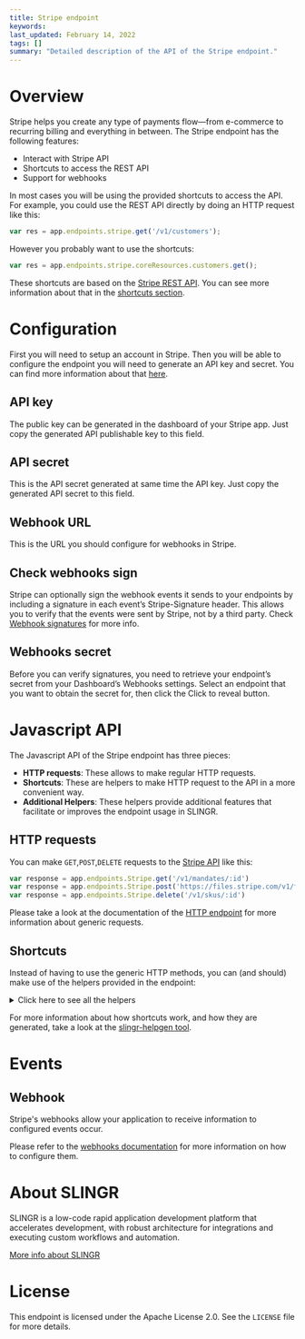 ```yaml
---
title: Stripe endpoint
keywords: 
last_updated: February 14, 2022
tags: []
summary: "Detailed description of the API of the Stripe endpoint."
---
```


# Overview

Stripe helps you create any type of payments flow—from e-commerce to 
recurring billing and everything in between. The Stripe endpoint has the following features:

- Interact with Stripe API
- Shortcuts to access the REST API
- Support for webhooks

In most cases you will be using the provided shortcuts to access the API. For example, you could use the REST API
directly by doing an HTTP request like this:

```js
var res = app.endpoints.stripe.get('/v1/customers');
```

However you probably want to use the shortcuts:

```js
var res = app.endpoints.stripe.coreResources.customers.get();
```

These shortcuts are based on the [Stripe REST API](https://stripe.com/docs/api).
You can see more information about that in the [shortcuts section](#shortcuts).

# Configuration

First you will need to setup an account in Stripe. Then you will be able to configure the endpoint you will
need to generate an API key  and secret. You can find more information about that [here](https://stripe.com/docs/api/authentication).

## API key

The public key can be generated in the dashboard of your Stripe app. Just copy the generated API publishable key to this field.


## API secret

This is the API secret generated at same time the API key. Just copy the generated API secret to this field.


## Webhook URL

This is the URL you should configure for webhooks in Stripe. 

## Check webhooks sign

Stripe can optionally sign the webhook events it sends to your endpoints by including a signature in each event’s 
Stripe-Signature header. This allows you to verify that the events were sent by Stripe, not by a third party. Check
[Webhook signatures](https://stripe.com/docs/webhooks/signatures) for more info.

## Webhooks secret

Before you can verify signatures, you need to retrieve your endpoint’s secret from your Dashboard’s Webhooks settings. 
Select an endpoint that you want to obtain the secret for, then click the Click to reveal button.

# Javascript API

The Javascript API of the Stripe endpoint has three pieces:

- **HTTP requests**: These allows to make regular HTTP requests.
- **Shortcuts**: These are helpers to make HTTP request to the API in a more convenient way.
- **Additional Helpers**: These helpers provide additional features that facilitate or improves the endpoint usage in SLINGR.

## HTTP requests
You can make `GET`,`POST`,`DELETE` requests to the [Stripe API](https://stripe.com/docs/api) like this:
```javascript
var response = app.endpoints.Stripe.get('/v1/mandates/:id')
var response = app.endpoints.Stripe.post('https://files.stripe.com/v1/files', body)
var response = app.endpoints.Stripe.delete('/v1/skus/:id')
```

Please take a look at the documentation of the [HTTP endpoint](https://github.com/slingr-stack/http-endpoint#javascript-api)
for more information about generic requests.

## Shortcuts

Instead of having to use the generic HTTP methods, you can (and should) make use of the helpers provided in the endpoint:
<details>
    <summary>Click here to see all the helpers</summary>

<br>

* API URL: '/v1/balance'
* HTTP Method: 'GET'
* More info: https://stripe.com/docs/api/balance/balance_retrieve
```javascript
app.endpoints.Stripe.coreResources.balance.get()
```
---
* API URL: '/v1/balance_transactions/:id'
* HTTP Method: 'GET'
* More info: https://stripe.com/docs/api/balance_transactions/retrieve
```javascript
app.endpoints.Stripe.coreResources.balanceTransactions.retrieve(id)
```
---
* API URL: '/v1/balance_transactions'
* HTTP Method: 'GET'
* More info: https://stripe.com/docs/api/balance_transactions/list
```javascript
app.endpoints.Stripe.coreResources.balanceTransactions.list()
```
---
* API URL: '/v1/charges/:id'
* HTTP Method: 'GET'
* More info: https://stripe.com/docs/api/charges/retrieve
```javascript
app.endpoints.Stripe.coreResources.charges.retrieve(id)
```
---
* API URL: '/v1/charges'
* HTTP Method: 'GET'
* More info: https://stripe.com/docs/api/charges/list
```javascript
app.endpoints.Stripe.coreResources.charges.list()
```
---
* API URL: '/v1/customers/:id'
* HTTP Method: 'GET'
* More info: https://stripe.com/docs/api/customers/retrieve
```javascript
app.endpoints.Stripe.coreResources.customers.retrieve(id)
```
---
* API URL: '/v1/customers'
* HTTP Method: 'GET'
* More info: https://stripe.com/docs/api/customers/list
```javascript
app.endpoints.Stripe.coreResources.customers.list()
```
---
* API URL: '/v1/disputes/:id'
* HTTP Method: 'GET'
* More info: https://stripe.com/docs/api/disputes/retrieve
```javascript
app.endpoints.Stripe.coreResources.disputes.retrieve(id)
```
---
* API URL: '/v1/disputes'
* HTTP Method: 'GET'
* More info: https://stripe.com/docs/api/disputes/list
```javascript
app.endpoints.Stripe.coreResources.disputes.list()
```
---
* API URL: '/v1/events/:id'
* HTTP Method: 'GET'
* More info: https://stripe.com/docs/api/events/retrieve
```javascript
app.endpoints.Stripe.coreResources.events.retrieve(id)
```
---
* API URL: '/v1/events'
* HTTP Method: 'GET'
* More info: https://stripe.com/docs/api/events/list
```javascript
app.endpoints.Stripe.coreResources.events.list()
```
---
* API URL: '/v1/files/:id'
* HTTP Method: 'GET'
* More info: https://stripe.com/docs/api/files/retrieve
```javascript
app.endpoints.Stripe.coreResources.files.retrieve(id)
```
---
* API URL: '/v1/files'
* HTTP Method: 'GET'
* More info: https://stripe.com/docs/api/files/list
```javascript
app.endpoints.Stripe.coreResources.files.getAll()
```
---
* API URL: '/v1/file_links/:id'
* HTTP Method: 'GET'
* More info: https://stripe.com/docs/api/file_links/retrieve
```javascript
app.endpoints.Stripe.coreResources.fileLinks.retrieve(id)
```
---
* API URL: '/v1/file_links'
* HTTP Method: 'GET'
* More info: https://stripe.com/docs/api/file_links/list
```javascript
app.endpoints.Stripe.coreResources.fileLinks.list()
```
---
* API URL: '/v1/mandates/:id'
* HTTP Method: 'GET'
* More info: https://stripe.com/docs/api/mandates/retrieve
```javascript
app.endpoints.Stripe.coreResources.mandates.retrieve(id)
```
---
* API URL: '/v1/payment_intents/:id'
* HTTP Method: 'GET'
* More info: https://stripe.com/docs/api/payment_intents/retrieve
```javascript
app.endpoints.Stripe.coreResources.paymentIntents.retrieve(id)
```
---
* API URL: '/v1/payment_intents'
* HTTP Method: 'GET'
* More info: https://stripe.com/docs/api/payment_intents/list
```javascript
app.endpoints.Stripe.coreResources.paymentIntents.list()
```
---
* API URL: '/v1/setup_intents/:id'
* HTTP Method: 'GET'
* More info: https://stripe.com/docs/api/setup_intents/retrieve
```javascript
app.endpoints.Stripe.coreResources.setupIntents.retrieve(id)
```
---
* API URL: '/v1/setup_intents'
* HTTP Method: 'GET'
* More info: https://stripe.com/docs/api/setup_intents/list
```javascript
app.endpoints.Stripe.coreResources.setupIntents.list()
```
---
* API URL: '/v1/setup_attempts'
* HTTP Method: 'GET'
* More info: https://stripe.com/docs/api/setup_attempts/list
```javascript
app.endpoints.Stripe.coreResources.setupAttempts.list()
```
---
* API URL: '/v1/payouts/:id'
* HTTP Method: 'GET'
* More info: https://stripe.com/docs/api/payouts/retrieve
```javascript
app.endpoints.Stripe.coreResources.payouts.retrieve(id)
```
---
* API URL: '/v1/payouts'
* HTTP Method: 'GET'
* More info: https://stripe.com/docs/api/payouts/list
```javascript
app.endpoints.Stripe.coreResources.payouts.list()
```
---
* API URL: '/v1/refunds/:id'
* HTTP Method: 'GET'
* More info: https://stripe.com/docs/api/refunds/retrieve
```javascript
app.endpoints.Stripe.coreResources.refunds.retrieve(id)
```
---
* API URL: '/v1/refunds'
* HTTP Method: 'GET'
* More info: https://stripe.com/docs/api/refunds/list
```javascript
app.endpoints.Stripe.coreResources.refunds.list()
```
---
* API URL: '/v1/tokens/:id'
* HTTP Method: 'GET'
* More info: https://stripe.com/docs/api/tokens/retrieve
```javascript
app.endpoints.Stripe.coreResources.tokens.retrieve(id)
```
---
* API URL: '/v1/payment_methods/:id'
* HTTP Method: 'GET'
* More info: https://stripe.com/docs/api/payment_methods/retrieve
```javascript
app.endpoints.Stripe.paymentMethods.paymentMethods.retrieve(id)
```
---
* API URL: '/v1/payment_methods'
* HTTP Method: 'GET'
* More info: https://stripe.com/docs/api/payment_methods/list
```javascript
app.endpoints.Stripe.paymentMethods.paymentMethods.list()
```
---
* API URL: '/v1/customers/:customer/payment_methods'
* HTTP Method: 'GET'
* More info: https://stripe.com/docs/api/payment_methods/customer_list
```javascript
app.endpoints.Stripe.paymentMethods.customers.paymentMethods.get(customer)
```
---
* API URL: '/v1/customers/:id/sources/:id'
* HTTP Method: 'GET'
* More info: https://stripe.com/docs/api/customer_bank_accounts/retrieve,
  https://stripe.com/docs/api/cards/retrieve
```javascript
app.endpoints.Stripe.paymentMethods.customers.sources.retrieve(id, id2)
```
---
* API URL: '/v1/customers/:id/sources?object=bank_account'
* HTTP Method: 'GET'
* More info: https://stripe.com/docs/api/customer_bank_accounts/list
```javascript
app.endpoints.Stripe.paymentMethods.customers.sources.getBankAccount(id)
```
---
* API URL: '/v1/customers/:id/sources?object=card'
* HTTP Method: 'GET'
* More info: https://stripe.com/docs/api/cards/list
```javascript
app.endpoints.Stripe.paymentMethods.customers.sources.getCard(id)
```
---
* API URL: '/v1/sources/:id'
* HTTP Method: 'GET'
* More info: https://stripe.com/docs/api/sources/retrieve
```javascript
app.endpoints.Stripe.paymentMethods.sources.retrieve(id)
```
---
* API URL: '/v1/products/:id'
* HTTP Method: 'GET'
* More info: https://stripe.com/docs/api/products/retrieve
```javascript
app.endpoints.Stripe.products.products.retrieve(id)
```
---
* API URL: '/v1/products'
* HTTP Method: 'GET'
* More info: https://stripe.com/docs/api/products/list
```javascript
app.endpoints.Stripe.products.products.list()
```
---
* API URL: '/v1/prices/:id'
* HTTP Method: 'GET'
* More info: https://stripe.com/docs/api/prices/retrieve
```javascript
app.endpoints.Stripe.products.prices.retrieve(id)
```
---
* API URL: '/v1/prices'
* HTTP Method: 'GET'
* More info: https://stripe.com/docs/api/prices/list
```javascript
app.endpoints.Stripe.products.prices.list()
```
---
* API URL: '/v1/coupons/:id'
* HTTP Method: 'GET'
* More info: https://stripe.com/docs/api/coupons/retrieve
```javascript
app.endpoints.Stripe.products.coupons.retrieve(id)
```
---
* API URL: '/v1/coupons'
* HTTP Method: 'GET'
* More info: https://stripe.com/docs/api/coupons/list
```javascript
app.endpoints.Stripe.products.coupons.list()
```
---
* API URL: '/v1/promotion_codes/:id'
* HTTP Method: 'GET'
* More info: https://stripe.com/docs/api/promotion_codes/retrieve
```javascript
app.endpoints.Stripe.products.promotionCodes.retrieve(id)
```
---
* API URL: '/v1/promotion_codes'
* HTTP Method: 'GET'
* More info: https://stripe.com/docs/api/promotion_codes/list
```javascript
app.endpoints.Stripe.products.promotionCodes.list()
```
---
* API URL: '/v1/tax_codes'
* HTTP Method: 'GET'
* More info: https://stripe.com/docs/api/tax_codes/list
```javascript
app.endpoints.Stripe.products.taxCodes.list()
```
---
* API URL: '/v1/tax_codes/:id'
* HTTP Method: 'GET'
* More info: https://stripe.com/docs/api/tax_codes/retrieve
```javascript
app.endpoints.Stripe.products.taxCodes.retrieve(id)
```
---
* API URL: '/v1/tax_rates/:id'
* HTTP Method: 'GET'
* More info: https://stripe.com/docs/api/tax_rates/retrieve
```javascript
app.endpoints.Stripe.products.taxRates.retrieve(id)
```
---
* API URL: '/v1/tax_rates'
* HTTP Method: 'GET'
* More info: https://stripe.com/docs/api/tax_rates/list
```javascript
app.endpoints.Stripe.products.taxRates.list()
```
---
* API URL: '/v1/shipping_rates/:id'
* HTTP Method: 'GET'
* More info: https://stripe.com/docs/api/shipping_rates/retrieve
```javascript
app.endpoints.Stripe.products.shippingRates.retrieve(id)
```
---
* API URL: '/v1/shipping_rates'
* HTTP Method: 'GET'
* More info: https://stripe.com/docs/api/shipping_rates/list
```javascript
app.endpoints.Stripe.products.shippingRates.list()
```
---
* API URL: '/v1/checkout/sessions/:id'
* HTTP Method: 'GET'
* More info: https://stripe.com/docs/api/checkout/sessions/retrieve
```javascript
app.endpoints.Stripe.checkout.checkout.sessions.retrieve(id)
```
---
* API URL: '/v1/checkout/sessions'
* HTTP Method: 'GET'
* More info: https://stripe.com/docs/api/checkout/sessions/list
```javascript
app.endpoints.Stripe.checkout.checkout.sessions.list()
```
---
* API URL: '/v1/checkout/sessions/:id/line_items'
* HTTP Method: 'GET'
* More info: https://stripe.com/docs/api/checkout/sessions/line_items
```javascript
app.endpoints.Stripe.checkout.checkout.sessions.lineItems.get(id)
```
---
* API URL: '/v1/payment_links/:id'
* HTTP Method: 'GET'
* More info: https://stripe.com/docs/api/payment_links/payment_links/retrieve
```javascript
app.endpoints.Stripe.paymentLinks.retrieve(id)
```
---
* API URL: '/v1/payment_links'
* HTTP Method: 'GET'
* More info: https://stripe.com/docs/api/payment_links/payment_links/list
```javascript
app.endpoints.Stripe.paymentLinks.list()
```
---
* API URL: '/v1/payment_links/:id/line_items'
* HTTP Method: 'GET'
* More info: https://stripe.com/docs/api/payment_links/line_items
```javascript
app.endpoints.Stripe.paymentLinks.lineItems.get(id)
```
---
* API URL: '/v1/credit_notes/preview'
* HTTP Method: 'GET'
* More info: https://stripe.com/docs/api/credit_notes/preview
```javascript
app.endpoints.Stripe.billing.creditNotes.preview.get()
```
---
* API URL: '/v1/credit_notes/:id'
* HTTP Method: 'GET'
* More info: https://stripe.com/docs/api/credit_notes/retrieve
```javascript
app.endpoints.Stripe.billing.creditNotes.retrieve(id)
```
---
* API URL: '/v1/credit_notes/:credit_note/lines'
* HTTP Method: 'GET'
* More info: https://stripe.com/docs/api/credit_notes/lines
```javascript
app.endpoints.Stripe.billing.creditNotes.lines.get(creditNote)
```
---
* API URL: '/v1/credit_notes/preview/lines'
* HTTP Method: 'GET'
* More info: https://stripe.com/docs/api/credit_notes/preview_lines
```javascript
app.endpoints.Stripe.billing.creditNotes.preview.lines.get()
```
---
* API URL: '/v1/credit_notes'
* HTTP Method: 'GET'
* More info: https://stripe.com/docs/api/credit_notes/list
```javascript
app.endpoints.Stripe.billing.creditNotes.list()
```
---
* API URL: '/v1/customers/:id/balance_transactions/:id'
* HTTP Method: 'GET'
* More info: https://stripe.com/docs/api/customer_balance_transactions/retrieve
```javascript
app.endpoints.Stripe.billing.customers.balanceTransactions.retrieve(id, id2)
```
---
* API URL: '/v1/customers/:id/balance_transactions'
* HTTP Method: 'GET'
* More info: https://stripe.com/docs/api/customer_balance_transactions/list
```javascript
app.endpoints.Stripe.billing.customers.balanceTransactions.list(id)
```
---
* API URL: '/v1/billing_portal/configurations/:id'
* HTTP Method: 'GET'
* More info: https://stripe.com/docs/api/customer_portal/configurations/retrieve
```javascript
app.endpoints.Stripe.billing.billingPortal.configurations.retrieve(id)
```
---
* API URL: '/v1/billing_portal/configurations'
* HTTP Method: 'GET'
* More info: https://stripe.com/docs/api/customer_portal/configurations/list
```javascript
app.endpoints.Stripe.billing.billingPortal.configurations.list()
```
---
* API URL: '/v1/customers/:id/tax_ids/:id'
* HTTP Method: 'GET'
* More info: https://stripe.com/docs/api/customer_tax_ids/retrieve
```javascript
app.endpoints.Stripe.billing.customers.taxIds.retrieve(id, id2)
```
---
* API URL: '/v1/customers/:id/tax_ids'
* HTTP Method: 'GET'
* More info: https://stripe.com/docs/api/customer_tax_ids/list
```javascript
app.endpoints.Stripe.billing.customers.taxIds.list(id)
```
---
* API URL: '/v1/invoices/:id'
* HTTP Method: 'GET'
* More info: https://stripe.com/docs/api/invoices/retrieve
```javascript
app.endpoints.Stripe.billing.invoices.retrieve(id)
```
---
* API URL: '/v1/invoices/:id/lines'
* HTTP Method: 'GET'
* More info: https://stripe.com/docs/api/invoices/invoice_lines
```javascript
app.endpoints.Stripe.billing.invoices.lines.get(id)
```
---
* API URL: '/v1/invoices/upcoming'
* HTTP Method: 'GET'
* More info: https://stripe.com/docs/api/invoices/upcoming
```javascript
app.endpoints.Stripe.billing.invoices.upcoming.get()
```
---
* API URL: '/v1/invoices/upcoming/lines'
* HTTP Method: 'GET'
* More info: https://stripe.com/docs/api/invoices/upcoming_invoice_lines
```javascript
app.endpoints.Stripe.billing.invoices.upcoming.lines.get()
```
---
* API URL: '/v1/invoices'
* HTTP Method: 'GET'
* More info: https://stripe.com/docs/api/invoices/list
```javascript
app.endpoints.Stripe.billing.invoices.list()
```
---
* API URL: '/v1/invoiceitems/:id'
* HTTP Method: 'GET'
* More info: https://stripe.com/docs/api/invoiceitems/retrieve
```javascript
app.endpoints.Stripe.billing.invoiceitems.retrieve(id)
```
---
* API URL: '/v1/invoiceitems'
* HTTP Method: 'GET'
* More info: https://stripe.com/docs/api/invoiceitems/list
```javascript
app.endpoints.Stripe.billing.invoiceitems.list()
```
---
* API URL: '/v1/plans/:id'
* HTTP Method: 'GET'
* More info: https://stripe.com/docs/api/plans/retrieve
```javascript
app.endpoints.Stripe.billing.plans.retrieve(id)
```
---
* API URL: '/v1/plans'
* HTTP Method: 'GET'
* More info: https://stripe.com/docs/api/plans/list
```javascript
app.endpoints.Stripe.billing.plans.list()
```
---
* API URL: '/v1/quotes/:id'
* HTTP Method: 'GET'
* More info: https://stripe.com/docs/api/quotes/retrieve
```javascript
app.endpoints.Stripe.billing.quotes.retrieve(id)
```
---
* API URL: 'https://files.stripe.com/v1/quotes/:id/pdf'
* HTTP Method: 'GET'
* More info: https://stripe.com/docs/api/quotes/pdf
```javascript
app.endpoints.Stripe.billing.quotes.pdf.get(id)
```
---
* API URL: '/v1/quotes'
* HTTP Method: 'GET'
* More info: https://stripe.com/docs/api/quotes/list
```javascript
app.endpoints.Stripe.billing.quotes.list()
```
---
* API URL: '/v1/quotes/:id/line_items'
* HTTP Method: 'GET'
* More info: https://stripe.com/docs/api/quotes/line_items/list
```javascript
app.endpoints.Stripe.billing.quotes.lineItems.list(id)
```
---
* API URL: '/v1/quotes/:id/computed_upfront_line_items'
* HTTP Method: 'GET'
* More info: https://stripe.com/docs/api/quotes/line_items/upfront/list
```javascript
app.endpoints.Stripe.billing.quotes.computedUpfrontLineItems.list(id)
```
---
* API URL: '/v1/subscriptions/:id'
* HTTP Method: 'GET'
* More info: https://stripe.com/docs/api/subscriptions/retrieve
```javascript
app.endpoints.Stripe.billing.subscriptions.retrieve(id)
```
---
* API URL: '/v1/subscriptions'
* HTTP Method: 'GET'
* More info: https://stripe.com/docs/api/subscriptions/list
```javascript
app.endpoints.Stripe.billing.subscriptions.list()
```
---
* API URL: '/v1/subscription_items/:id'
* HTTP Method: 'GET'
* More info: https://stripe.com/docs/api/subscription_items/retrieve
```javascript
app.endpoints.Stripe.billing.subscriptionItems.retrieve(id)
```
---
* API URL: '/v1/subscription_items'
* HTTP Method: 'GET'
* More info: https://stripe.com/docs/api/subscription_items/list
```javascript
app.endpoints.Stripe.billing.subscriptionItems.list()
```
---
* API URL: '/v1/subscription_schedules/:id'
* HTTP Method: 'GET'
* More info: https://stripe.com/docs/api/subscription_schedules/retrieve
```javascript
app.endpoints.Stripe.billing.subscriptionSchedules.retrieve(id)
```
---
* API URL: '/v1/subscription_schedules'
* HTTP Method: 'GET'
* More info: https://stripe.com/docs/api/subscription_schedules/list
```javascript
app.endpoints.Stripe.billing.subscriptionSchedules.list()
```
---
* API URL: '/v1/subscription_items/:id/usage_record_summaries'
* HTTP Method: 'GET'
* More info: https://stripe.com/docs/api/usage_records/subscription_item_summary_list
```javascript
app.endpoints.Stripe.billing.subscriptionItems.usageRecordSummaries.get(id)
```
---
* API URL: '/v1/accounts/:id'
* HTTP Method: 'GET'
* More info: https://stripe.com/docs/api/accounts/retrieve
```javascript
app.endpoints.Stripe.connect.accounts.retrieve(id)
```
---
* API URL: '/v1/accounts'
* HTTP Method: 'GET'
* More info: https://stripe.com/docs/api/accounts/list
```javascript
app.endpoints.Stripe.connect.accounts.list()
```
---
* API URL: '/v1/application_fees/:id'
* HTTP Method: 'GET'
* More info: https://stripe.com/docs/api/application_fees/retrieve
```javascript
app.endpoints.Stripe.connect.applicationFees.retrieve(id)
```
---
* API URL: '/v1/application_fees'
* HTTP Method: 'GET'
* More info: https://stripe.com/docs/api/application_fees/list
```javascript
app.endpoints.Stripe.connect.applicationFees.list()
```
---
* API URL: '/v1/application_fees/:id/refunds/:id'
* HTTP Method: 'GET'
* More info: https://stripe.com/docs/api/fee_refunds/retrieve
```javascript
app.endpoints.Stripe.connect.applicationFees.refunds.retrieve(id, id2)
```
---
* API URL: '/v1/application_fees/:id/refunds'
* HTTP Method: 'GET'
* More info: https://stripe.com/docs/api/fee_refunds/list
```javascript
app.endpoints.Stripe.connect.applicationFees.refunds.list(id)
```
---
* API URL: '/v1/accounts/:id/capabilities/:id'
* HTTP Method: 'GET'
* More info: https://stripe.com/docs/api/capabilities/retrieve
```javascript
app.endpoints.Stripe.connect.accounts.capabilities.retrieve(id, id2)
```
---
* API URL: '/v1/accounts/:id/capabilities'
* HTTP Method: 'GET'
* More info: https://stripe.com/docs/api/capabilities/list
```javascript
app.endpoints.Stripe.connect.accounts.capabilities.list(id)
```
---
* API URL: '/v1/country_specs'
* HTTP Method: 'GET'
* More info: https://stripe.com/docs/api/country_specs/list
```javascript
app.endpoints.Stripe.connect.countrySpecs.list()
```
---
* API URL: '/v1/country_specs/:id'
* HTTP Method: 'GET'
* More info: https://stripe.com/docs/api/country_specs/retrieve
```javascript
app.endpoints.Stripe.connect.countrySpecs.retrieve(id)
```
---
* API URL: '/v1/accounts/:id/external_accounts/:id'
* HTTP Method: 'GET'
* More info: https://stripe.com/docs/api/external_account_bank_accounts/retrieve,
  https://stripe.com/docs/api/external_account_cards/retrieve
```javascript
app.endpoints.Stripe.connect.accounts.externalAccounts.retrieve(id, id2)
```
---
* API URL: '/v1/accounts/:id/external_accounts?object=bank_account'
* HTTP Method: 'GET'
* More info: https://stripe.com/docs/api/external_account_bank_accounts/list
```javascript
app.endpoints.Stripe.connect.accounts.externalAccounts.listAllBankAccounts(id)
```
---
* API URL: '/v1/accounts/:id/external_accounts?object=card'
* HTTP Method: 'GET'
* More info: https://stripe.com/docs/api/external_account_cards/list
```javascript
app.endpoints.Stripe.connect.accounts.externalAccounts.listAllCards(id)
```
---
* API URL: '/v1/accounts/:id/persons/:id'
* HTTP Method: 'GET'
* More info: https://stripe.com/docs/api/persons/retrieve
```javascript
app.endpoints.Stripe.connect.accounts.persons.retrieve(id, id2)
```
---
* API URL: '/v1/accounts/:id/persons'
* HTTP Method: 'GET'
* More info: https://stripe.com/docs/api/persons/list
```javascript
app.endpoints.Stripe.connect.accounts.persons.list(id)
```
---
* API URL: '/v1/topups/:id'
* HTTP Method: 'GET'
* More info: https://stripe.com/docs/api/topups/retrieve
```javascript
app.endpoints.Stripe.connect.topups.retrieve(id)
```
---
* API URL: '/v1/topups'
* HTTP Method: 'GET'
* More info: https://stripe.com/docs/api/topups/LIST
```javascript
app.endpoints.Stripe.connect.topups.list()
```
---
* API URL: '/v1/transfers/:id'
* HTTP Method: 'GET'
* More info: https://stripe.com/docs/api/transfers/retrieve
```javascript
app.endpoints.Stripe.connect.transfers.retrieve(id)
```
---
* API URL: '/v1/transfers'
* HTTP Method: 'GET'
* More info: https://stripe.com/docs/api/transfers/list
```javascript
app.endpoints.Stripe.connect.transfers.list()
```
---
* API URL: '/v1/transfers/:id/reversals/:id'
* HTTP Method: 'GET'
* More info: https://stripe.com/docs/api/transfer_reversals/retrieve
```javascript
app.endpoints.Stripe.connect.transfers.reversals.retrieve(id, id2)
```
---
* API URL: '/v1/transfers/:id/reversals'
* HTTP Method: 'GET'
* More info: https://stripe.com/docs/api/transfer_reversals/list
```javascript
app.endpoints.Stripe.connect.transfers.reversals.list(id)
```
---
* API URL: '/v1/radar/early_fraud_warnings/:id'
* HTTP Method: 'GET'
* More info: https://stripe.com/docs/api/radar/early_fraud_warnings/retrieve
```javascript
app.endpoints.Stripe.fraud.radar.earlyFraudWarnings.retrieve(id)
```
---
* API URL: '/v1/radar/early_fraud_warnings'
* HTTP Method: 'GET'
* More info: https://stripe.com/docs/api/radar/early_fraud_warnings/list
```javascript
app.endpoints.Stripe.fraud.radar.earlyFraudWarnings.list()
```
---
* API URL: '/v1/reviews/:id'
* HTTP Method: 'GET'
* More info: https://stripe.com/docs/api/radar/reviews/retrieve
```javascript
app.endpoints.Stripe.fraud.reviews.retrieve(id)
```
---
* API URL: '/v1/reviews'
* HTTP Method: 'GET'
* More info: https://stripe.com/docs/api/radar/reviews/list
```javascript
app.endpoints.Stripe.fraud.reviews.list()
```
---
* API URL: '/v1/radar/value_lists/:id'
* HTTP Method: 'GET'
* More info: https://stripe.com/docs/api/radar/value_lists/retrieve
```javascript
app.endpoints.Stripe.fraud.radar.valueLists.retrieve(id)
```
---
* API URL: '/v1/radar/value_lists'
* HTTP Method: 'GET'
* More info: https://stripe.com/docs/api/radar/value_lists/list
```javascript
app.endpoints.Stripe.fraud.radar.valueLists.list()
```
---
* API URL: '/v1/radar/value_list_items/:id'
* HTTP Method: 'GET'
* More info: https://stripe.com/docs/api/radar/value_list_items/retrieve
```javascript
app.endpoints.Stripe.fraud.radar.valueListItems.retrieve(id)
```
---
* API URL: '/v1/radar/value_list_items'
* HTTP Method: 'GET'
* More info: https://stripe.com/docs/api/radar/value_list_items/list
```javascript
app.endpoints.Stripe.fraud.radar.valueListItems.list()
```
---
* API URL: '/v1/issuing/authorizations/:id'
* HTTP Method: 'GET'
* More info: https://stripe.com/docs/api/issuing/authorizations/retrieve
```javascript
app.endpoints.Stripe.issuing.authorizations.retrieve(id)
```
---
* API URL: '/v1/issuing/authorizations'
* HTTP Method: 'GET'
* More info: https://stripe.com/docs/api/issuing/authorizations/list
```javascript
app.endpoints.Stripe.issuing.authorizations.list()
```
---
* API URL: '/v1/issuing/cardholders/:id'
* HTTP Method: 'GET'
* More info: https://stripe.com/docs/api/issuing/cardholders/retrieve
```javascript
app.endpoints.Stripe.issuing.cardholders.retrieve(id)
```
---
* API URL: '/v1/issuing/cardholders'
* HTTP Method: 'GET'
* More info: https://stripe.com/docs/api/issuing/cardholders/list
```javascript
app.endpoints.Stripe.issuing.cardholders.list()
```
---
* API URL: '/v1/issuing/cards/:id'
* HTTP Method: 'GET'
* More info: https://stripe.com/docs/api/issuing/cards/retrieve
```javascript
app.endpoints.Stripe.issuing.cards.retrieve(id)
```
---
* API URL: '/v1/issuing/cards'
* HTTP Method: 'GET'
* More info: https://stripe.com/docs/api/issuing/cards/list
```javascript
app.endpoints.Stripe.issuing.cards.list()
```
---
* API URL: '/v1/issuing/disputes/:id'
* HTTP Method: 'GET'
* More info: https://stripe.com/docs/api/issuing/disputes/retrieve
```javascript
app.endpoints.Stripe.issuing.disputes.retrieve(id)
```
---
* API URL: '/v1/issuing/disputes'
* HTTP Method: 'GET'
* More info: https://stripe.com/docs/api/issuing/disputes/list
```javascript
app.endpoints.Stripe.issuing.disputes.list()
```
---
* API URL: '/v1/issuing/transactions/:id'
* HTTP Method: 'GET'
* More info: https://stripe.com/docs/api/issuing/transactions/retrieve
```javascript
app.endpoints.Stripe.issuing.transactions.retrieve(id)
```
---
* API URL: '/v1/issuing/transactions'
* HTTP Method: 'GET'
* More info: https://stripe.com/docs/api/issuing/transactions/list
```javascript
app.endpoints.Stripe.issuing.transactions.list()
```
---
* API URL: '/v1/terminal/locations/:id'
* HTTP Method: 'GET'
* More info: https://stripe.com/docs/api/terminal/locations/retrieve
```javascript
app.endpoints.Stripe.terminal.locations.retrieve(id)
```
---
* API URL: '/v1/terminal/locations'
* HTTP Method: 'GET'
* More info: https://stripe.com/docs/api/terminal/locations/list
```javascript
app.endpoints.Stripe.terminal.locations.list()
```
---
* API URL: '/v1/terminal/readers/:id'
* HTTP Method: 'GET'
* More info: https://stripe.com/docs/api/terminal/readers/retrieve
```javascript
app.endpoints.Stripe.terminal.readers.retrieve(id)
```
---
* API URL: '/v1/terminal/readers'
* HTTP Method: 'GET'
* More info: https://stripe.com/docs/api/terminal/readers/list
```javascript
app.endpoints.Stripe.terminal.readers.list()
```
---
* API URL: '/v1/orders/:id'
* HTTP Method: 'GET'
* More info: https://stripe.com/docs/api/orders_legacy/retrieve
```javascript
app.endpoints.Stripe.legacy.orders.retrieve(id)
```
---
* API URL: '/v1/orders'
* HTTP Method: 'GET'
* More info: https://stripe.com/docs/api/orders_legacy/list
```javascript
app.endpoints.Stripe.legacy.orders.list()
```
---
* API URL: '/v1/order_returns/:id'
* HTTP Method: 'GET'
* More info: https://stripe.com/docs/api/order_returns/retrieve
```javascript
app.endpoints.Stripe.legacy.orders.orderReturns.retrieve(id)
```
---
* API URL: '/v1/order_returns'
* HTTP Method: 'GET'
* More info: https://stripe.com/docs/api/order_returns/list
```javascript
app.endpoints.Stripe.legacy.orders.orderReturns.list()
```
---
* API URL: '/v1/skus/:id'
* HTTP Method: 'GET'
* More info: https://stripe.com/docs/api/skus/retrieve
```javascript
app.endpoints.Stripe.legacy.orders.skus.retrieve(id)
```
---
* API URL: '/v1/skus'
* HTTP Method: 'GET'
* More info: https://stripe.com/docs/api/skus/list
```javascript
app.endpoints.Stripe.legacy.orders.skus.list()
```
---
* API URL: '/v1/sigma/scheduled_query_runs/:id'
* HTTP Method: 'GET'
* More info: https://stripe.com/docs/api/sigma/scheduled_queries/retrieve
```javascript
app.endpoints.Stripe.sigma.scheduledQueryRuns.retrieve(id)
```
---
* API URL: '/v1/sigma/scheduled_query_runs'
* HTTP Method: 'GET'
* More info: https://stripe.com/docs/api/sigma/scheduled_queries/list
```javascript
app.endpoints.Stripe.sigma.sigma.scheduledQueryRuns.list()
```
---
* API URL: '/v1/reporting/report_runs/:id'
* HTTP Method: 'GET'
* More info: https://stripe.com/docs/api/reporting/report_run/retrieve
```javascript
app.endpoints.Stripe.reporting.reportRuns.retrieve(id)
```
---
* API URL: '/v1/reporting/report_runs'
* HTTP Method: 'GET'
* More info: https://stripe.com/docs/api/reporting/report_run/list
```javascript
app.endpoints.Stripe.reporting.reportRuns.list()
```
---
* API URL: '/v1/reporting/report_types/:id'
* HTTP Method: 'GET'
* More info: https://stripe.com/docs/api/reporting/report_type/retrieve
```javascript
app.endpoints.Stripe.reporting.reportTypes.retrieve(id)
```
---
* API URL: '/v1/reporting/report_types'
* HTTP Method: 'GET'
* More info: https://stripe.com/docs/api/reporting/report_type/list
```javascript
app.endpoints.Stripe.reporting.reportTypes.list()
```
---
* API URL: '/v1/identity/verification_sessions'
* HTTP Method: 'GET'
* More info: https://stripe.com/docs/api/identity/verification_sessions/list
```javascript
app.endpoints.Stripe.identity.verificationSessions.list()
```
---
* API URL: '/v1/identity/verification_sessions/:id'
* HTTP Method: 'GET'
* More info: https://stripe.com/docs/api/identity/verification_sessions/retrieve
```javascript
app.endpoints.Stripe.identity.verificationSessions.retrieve(id)
```
---
* API URL: '/v1/identity/verification_reports/:id'
* HTTP Method: 'GET'
* More info: https://stripe.com/docs/api/identity/verification_reports/retrieve
```javascript
app.endpoints.Stripe.identity.verificationReports.retrieve(id)
```
---
* API URL: '/v1/identity/verification_reports'
* HTTP Method: 'GET'
* More info: https://stripe.com/docs/api/identity/verification_reports/list
```javascript
app.endpoints.Stripe.identity.verificationReports.list()
```
---
* API URL: '/v1/webhook_endpoints/:id'
* HTTP Method: 'GET'
* More info: https://stripe.com/docs/api/webhook_endpoints/retrieve
```javascript
app.endpoints.Stripe.webhooks.webhookEndpoints.retrieve(id)
```
---
* API URL: '/v1/webhook_endpoints'
* HTTP Method: 'GET'
* More info: https://stripe.com/docs/api/webhook_endpoints/list
```javascript
app.endpoints.Stripe.webhooks.webhookEndpoints.list()
```
---
* API URL: '/v1/charges'
* HTTP Method: 'POST'
* More info: https://stripe.com/docs/api/charges/create
```javascript
app.endpoints.Stripe.coreResources.charges.create(body)
```
---
* API URL: '/v1/charges/:id'
* HTTP Method: 'POST'
* More info: https://stripe.com/docs/api/charges/update
```javascript
app.endpoints.Stripe.coreResources.charges.update(id, body)
```
---
* API URL: '/v1/charges/:id/capture'
* HTTP Method: 'POST'
* More info: https://stripe.com/docs/api/charges/capture
```javascript
app.endpoints.Stripe.coreResources.charges.capture.post(id, body)
```
---
* API URL: '/v1/customers'
* HTTP Method: 'POST'
* More info: https://stripe.com/docs/api/customers/create
```javascript
app.endpoints.Stripe.coreResources.customers.create(body)
```
---
* API URL: '/v1/customers/:id'
* HTTP Method: 'POST'
* More info: https://stripe.com/docs/api/customers/update
```javascript
app.endpoints.Stripe.coreResources.customers.update(id, body)
```
---
* API URL: '/v1/disputes/:id'
* HTTP Method: 'POST'
* More info: https://stripe.com/docs/api/disputes/update
```javascript
app.endpoints.Stripe.coreResources.disputes.update(id, body)
```
---
* API URL: '/v1/disputes/:id/close'
* HTTP Method: 'POST'
* More info: https://stripe.com/docs/api/disputes/close
```javascript
app.endpoints.Stripe.coreResources.disputes.close(id, body)
```
---
* API URL: 'https://files.stripe.com/v1/files'
* HTTP Method: 'POST'
* More info: https://stripe.com/docs/api/files/create
```javascript
app.endpoints.Stripe.coreResources.files.create(body)
```
---
* API URL: '/v1/file_links'
* HTTP Method: 'POST'
* More info: https://stripe.com/docs/api/file_links/create
```javascript
app.endpoints.Stripe.coreResources.fileLinks.create(body)
```
---
* API URL: '/v1/file_links/:id'
* HTTP Method: 'POST'
* More info: https://stripe.com/docs/api/file_links/update
```javascript
app.endpoints.Stripe.coreResources.fileLinks.update(id, body)
```
---
* API URL: '/v1/payment_intents'
* HTTP Method: 'POST'
* More info: https://stripe.com/docs/api/payment_intents/create
```javascript
app.endpoints.Stripe.coreResources.paymentIntents.create(body)
```
---
* API URL: '/v1/payment_intents/:id'
* HTTP Method: 'POST'
* More info: https://stripe.com/docs/api/payment_intents/update
```javascript
app.endpoints.Stripe.coreResources.paymentIntents.update(id, body)
```
---
* API URL: '/v1/payment_intents/:id/confirm'
* HTTP Method: 'POST'
* More info: https://stripe.com/docs/api/payment_intents/confirm
```javascript
app.endpoints.Stripe.coreResources.paymentIntents.confirm.post(id, body)
```
---
* API URL: '/v1/payment_intents/:id/capture'
* HTTP Method: 'POST'
* More info: https://stripe.com/docs/api/payment_intents/capture
```javascript
app.endpoints.Stripe.coreResources.paymentIntents.capture.post(id, body)
```
---
* API URL: '/v1/payment_intents/:id/cancel'
* HTTP Method: 'POST'
* More info: https://stripe.com/docs/api/payment_intents/cancel
```javascript
app.endpoints.Stripe.coreResources.paymentIntents.cancel.post(id, body)
```
---
* API URL: '/v1/setup_intents'
* HTTP Method: 'POST'
* More info: https://stripe.com/docs/api/setup_intents/create
```javascript
app.endpoints.Stripe.coreResources.setupIntents.create(body)
```
---
* API URL: '/v1/setup_intents/:id'
* HTTP Method: 'POST'
* More info: https://stripe.com/docs/api/setup_intents/update
```javascript
app.endpoints.Stripe.coreResources.setupIntents.update(id, body)
```
---
* API URL: '/v1/setup_intents/:id/confirm'
* HTTP Method: 'POST'
* More info: https://stripe.com/docs/api/setup_intents/confirm
```javascript
app.endpoints.Stripe.coreResources.setupIntents.confirm.post(id, body)
```
---
* API URL: '/v1/setup_intents/:id/cancel'
* HTTP Method: 'POST'
* More info: https://stripe.com/docs/api/setup_intents/cancel
```javascript
app.endpoints.Stripe.coreResources.setupIntents.cancel.post(id, body)
```
---
* API URL: '/v1/payouts'
* HTTP Method: 'POST'
* More info: https://stripe.com/docs/api/payouts/create
```javascript
app.endpoints.Stripe.coreResources.payouts.create(body)
```
---
* API URL: '/v1/payouts/:id'
* HTTP Method: 'POST'
* More info: https://stripe.com/docs/api/payouts/update
```javascript
app.endpoints.Stripe.coreResources.payouts.update(id, body)
```
---
* API URL: '/v1/payouts/:id/cancel'
* HTTP Method: 'POST'
* More info: https://stripe.com/docs/api/payouts/cancel
```javascript
app.endpoints.Stripe.coreResources.payouts.cancel.post(id, body)
```
---
* API URL: '/v1/payouts/:id/reverse'
* HTTP Method: 'POST'
* More info: https://stripe.com/docs/api/payouts/reverse
```javascript
app.endpoints.Stripe.coreResources.payouts.reverse.post(id, body)
```
---
* API URL: '/v1/refunds'
* HTTP Method: 'POST'
* More info: https://stripe.com/docs/api/refunds/create
```javascript
app.endpoints.Stripe.coreResources.refunds.create(body)
```
---
* API URL: '/v1/refunds/:id'
* HTTP Method: 'POST'
* More info: https://stripe.com/docs/api/refunds/update
```javascript
app.endpoints.Stripe.coreResources.refunds.update(id, body)
```
---
* API URL: '/v1/tokens'
* HTTP Method: 'POST'
* More info: https://stripe.com/docs/api/tokens/create_card
```javascript
app.endpoints.Stripe.coreResources.tokens.create(body)
```
---
* API URL: '/v1/payment_methods'
* HTTP Method: 'POST'
* More info: https://stripe.com/docs/api/payment_methods/create
```javascript
app.endpoints.Stripe.paymentMethods.paymentMethods.create(body)
```
---
* API URL: '/v1/payment_methods/:id'
* HTTP Method: 'POST'
* More info: https://stripe.com/docs/api/payment_methods/update
```javascript
app.endpoints.Stripe.paymentMethods.paymentMethods.update(id, body)
```
---
* API URL: '/v1/payment_methods/:id/attach'
* HTTP Method: 'POST'
* More info: https://stripe.com/docs/api/payment_methods/attach
```javascript
app.endpoints.Stripe.paymentMethods.paymentMethods.attach.post(id, body)
```
---
* API URL: '/v1/payment_methods/:id/detach'
* HTTP Method: 'POST'
* More info: https://stripe.com/docs/api/payment_methods/detach
```javascript
app.endpoints.Stripe.paymentMethods.paymentMethods.detach.post(id, body)
```
---
* API URL: '/v1/customers/:id/sources'
* HTTP Method: 'POST'
* More info: https://stripe.com/docs/api/customer_bank_accounts/create,
  https://stripe.com/docs/api/cards/create,
  https://stripe.com/docs/api/sources/attach
```javascript
app.endpoints.Stripe.paymentMethods.customers.sources.post(id, body)
```
---
* API URL: '/v1/customers/:id/sources/:id'
* HTTP Method: 'POST'
* More info: https://stripe.com/docs/api/customer_bank_accounts/update,
  https://stripe.com/docs/api/cards/update
```javascript
app.endpoints.Stripe.paymentMethods.customers.sources.update(id, id2, body)
```
---
* API URL: '/v1/customers/:id/sources/:id/verify'
* HTTP Method: 'POST'
* More info: https://stripe.com/docs/api/customer_bank_accounts/verify
```javascript
app.endpoints.Stripe.paymentMethods.customers.sources.verify(id, id2, body)
```
---
* API URL: '/v1/sources'
* HTTP Method: 'POST'
* More info: https://stripe.com/docs/api/sources/create
```javascript
app.endpoints.Stripe.paymentMethods.sources.create(body)
```
---
* API URL: '/v1/sources/:id'
* HTTP Method: 'POST'
* More info: https://stripe.com/docs/api/sources/update
```javascript
app.endpoints.Stripe.paymentMethods.sources.update(id, body)
```
---
* API URL: '/v1/products'
* HTTP Method: 'POST'
* More info: https://stripe.com/docs/api/products/create
```javascript
app.endpoints.Stripe.products.products.create(body)
```
---
* API URL: '/v1/products/:id'
* HTTP Method: 'POST'
* More info: https://stripe.com/docs/api/products/update
```javascript
app.endpoints.Stripe.products.products.update(id, body)
```
---
* API URL: '/v1/prices'
* HTTP Method: 'POST'
* More info: https://stripe.com/docs/api/prices/create
```javascript
app.endpoints.Stripe.products.prices.create(body)
```
---
* API URL: '/v1/prices/:id'
* HTTP Method: 'POST'
* More info: https://stripe.com/docs/api/prices/update
```javascript
app.endpoints.Stripe.products.prices.update(id, body)
```
---
* API URL: '/v1/coupons'
* HTTP Method: 'POST'
* More info: https://stripe.com/docs/api/coupons/create
```javascript
app.endpoints.Stripe.products.coupons.create(body)
```
---
* API URL: '/v1/coupons/:id'
* HTTP Method: 'POST'
* More info: https://stripe.com/docs/api/coupons/update
```javascript
app.endpoints.Stripe.products.coupons.update(id, body)
```
---
* API URL: '/v1/promotion_codes'
* HTTP Method: 'POST'
* More info: https://stripe.com/docs/api/promotion_codes/create
```javascript
app.endpoints.Stripe.products.promotionCodes.create(body)
```
---
* API URL: '/v1/promotion_codes/:id'
* HTTP Method: 'POST'
* More info: https://stripe.com/docs/api/promotion_codes/update
```javascript
app.endpoints.Stripe.products.promotionCodes.update(id, body)
```
---
* API URL: '/v1/tax_rates'
* HTTP Method: 'POST'
* More info: https://stripe.com/docs/api/tax_rates/create
```javascript
app.endpoints.Stripe.products.taxRates.create(body)
```
---
* API URL: '/v1/tax_rates/:id'
* HTTP Method: 'POST'
* More info: https://stripe.com/docs/api/tax_rates/update
```javascript
app.endpoints.Stripe.products.taxRates.update(id, body)
```
---
* API URL: '/v1/shipping_rates'
* HTTP Method: 'POST'
* More info: https://stripe.com/docs/api/shipping_rates/create
```javascript
app.endpoints.Stripe.products.shippingRates.create(body)
```
---
* API URL: '/v1/shipping_rates/:id'
* HTTP Method: 'POST'
* More info: https://stripe.com/docs/api/shipping_rates/update
```javascript
app.endpoints.Stripe.products.shippingRates.update(id, body)
```
---
* API URL: '/v1/checkout/sessions'
* HTTP Method: 'POST'
* More info: https://stripe.com/docs/api/checkout/sessions/create
```javascript
app.endpoints.Stripe.checkout.checkout.sessions.create(body)
```
---
* API URL: '/v1/checkout/sessions/:id/expire'
* HTTP Method: 'POST'
* More info: https://stripe.com/docs/api/checkout/sessions/expire
```javascript
app.endpoints.Stripe.checkout.checkout.sessions.expire.post(id, body)
```
---
* API URL: '/v1/credit_notes'
* HTTP Method: 'POST'
* More info:
```javascript
app.endpoints.Stripe.billing.creditNotes.post(body)
```
---
* API URL: '/v1/payment_links'
* HTTP Method: 'POST'
* More info: https://stripe.com/docs/api/payment_links/payment_links/create
```javascript
app.endpoints.Stripe.paymentLinks.create(body)
```
---
* API URL: '/v1/payment_links/:id'
* HTTP Method: 'POST'
* More info: https://stripe.com/docs/api/payment_links/payment_links/update
```javascript
app.endpoints.Stripe.paymentLinks.update(id, body)
```
---
* API URL: '/v1/credit_notes'
* HTTP Method: 'POST'
* More info: https://stripe.com/docs/api/credit_notes/create
```javascript
app.endpoints.Stripe.billing.creditNotes.create(body)
```
---
* API URL: '/v1/credit_notes/:id'
* HTTP Method: 'POST'
* More info: https://stripe.com/docs/api/credit_notes/update
```javascript
app.endpoints.Stripe.billing.creditNotes.update(id, body)
```
---
* API URL: '/v1/credit_notes/:id/void'
* HTTP Method: 'POST'
* More info: https://stripe.com/docs/api/credit_notes/void
```javascript
app.endpoints.Stripe.billing.creditNotes.void.post(id, body)
```
---
* API URL: '/v1/customers/:id/balance_transactions'
* HTTP Method: 'POST'
* More info: https://stripe.com/docs/api/customer_balance_transactions/create
```javascript
app.endpoints.Stripe.billing.customers.balanceTransactions.create(id, body)
```
---
* API URL: '/v1/customers/:id/balance_transactions/:id'
* HTTP Method: 'POST'
* More info: https://stripe.com/docs/api/customer_balance_transactions/update
```javascript
app.endpoints.Stripe.billing.customers.balanceTransactions.update(id, id2, body)
```
---
* API URL: '/v1/billing_portal/sessions'
* HTTP Method: 'POST'
* More info: https://stripe.com/docs/api/customer_portal/sessions/create
```javascript
app.endpoints.Stripe.billing.billingPortal.sessions.create(body)
```
---
* API URL: '/v1/billing_portal/configurations'
* HTTP Method: 'POST'
* More info: https://stripe.com/docs/api/customer_portal/configurations/create
```javascript
app.endpoints.Stripe.billing.billingPortal.configurations.create(body)
```
---
* API URL: '/v1/billing_portal/configurations/:id'
* HTTP Method: 'POST'
* More info: https://stripe.com/docs/api/customer_portal/configurations/update
```javascript
app.endpoints.Stripe.billing.billingPortal.configurations.update(id, body)
```
---
* API URL: '/v1/customers/:id/tax_ids'
* HTTP Method: 'POST'
* More info: https://stripe.com/docs/api/customer_tax_ids/create
```javascript
app.endpoints.Stripe.billing.customers.taxIds.create(id, body)
```
---
* API URL: '/v1/invoices'
* HTTP Method: 'POST'
* More info: https://stripe.com/docs/api/invoices/create
```javascript
app.endpoints.Stripe.billing.invoices.create(body)
```
---
* API URL: '/v1/invoices/:id'
* HTTP Method: 'POST'
* More info: https://stripe.com/docs/api/invoices/update
```javascript
app.endpoints.Stripe.billing.invoices.update(id, body)
```
---
* API URL: '/v1/invoices/:id/finalize'
* HTTP Method: 'POST'
* More info: https://stripe.com/docs/api/invoices/finalize
```javascript
app.endpoints.Stripe.billing.invoices.finalize.post(id, body)
```
---
* API URL: '/v1/invoices/:id/pay'
* HTTP Method: 'POST'
* More info: https://stripe.com/docs/api/invoices/pay
```javascript
app.endpoints.Stripe.billing.invoices.pay.post(id, body)
```
---
* API URL: '/v1/invoices/:id/send'
* HTTP Method: 'POST'
* More info: https://stripe.com/docs/api/invoices/send
```javascript
app.endpoints.Stripe.billing.invoices.send.post(id, body)
```
---
* API URL: '/v1/invoices/:id/void'
* HTTP Method: 'POST'
* More info: https://stripe.com/docs/api/invoices/void
```javascript
app.endpoints.Stripe.billing.invoices.void.post(id, body)
```
---
* API URL: '/v1/invoices/:id/mark_uncollectible'
* HTTP Method: 'POST'
* More info: https://stripe.com/docs/api/invoices/mark_uncollectible
```javascript
app.endpoints.Stripe.billing.invoices.markUncollectible.post(id, body)
```
---
* API URL: '/v1/invoiceitems'
* HTTP Method: 'POST'
* More info: https://stripe.com/docs/api/invoiceitems/create
```javascript
app.endpoints.Stripe.billing.invoiceitems.create(body)
```
---
* API URL: '/v1/invoiceitems/:id'
* HTTP Method: 'POST'
* More info: https://stripe.com/docs/api/invoiceitems/update
```javascript
app.endpoints.Stripe.billing.invoiceitems.update(id, body)
```
---
* API URL: '/v1/plans'
* HTTP Method: 'POST'
* More info: https://stripe.com/docs/api/plans/create
```javascript
app.endpoints.Stripe.billing.plans.create(body)
```
---
* API URL: '/v1/plans/:id'
* HTTP Method: 'POST'
* More info: https://stripe.com/docs/api/plans/update
```javascript
app.endpoints.Stripe.billing.plans.update(id, body)
```
---
* API URL: '/v1/quotes'
* HTTP Method: 'POST'
* More info: https://stripe.com/docs/api/quotes/create
```javascript
app.endpoints.Stripe.billing.quotes.create(body)
```
---
* API URL: '/v1/quotes/:id'
* HTTP Method: 'POST'
* More info: https://stripe.com/docs/api/quotes/update
```javascript
app.endpoints.Stripe.billing.quotes.update(id, body)
```
---
* API URL: '/v1/quotes/:id/finalize'
* HTTP Method: 'POST'
* More info: https://stripe.com/docs/api/quotes/finalize
```javascript
app.endpoints.Stripe.billing.quotes.finalize.post(id, body)
```
---
* API URL: '/v1/quotes/:id/accept'
* HTTP Method: 'POST'
* More info: https://stripe.com/docs/api/quotes/accept
```javascript
app.endpoints.Stripe.billing.quotes.accept.post(id, body)
```
---
* API URL: '/v1/quotes/:id/cancel'
* HTTP Method: 'POST'
* More info: https://stripe.com/docs/api/quotes/cancel
```javascript
app.endpoints.Stripe.billing.quotes.cancel.post(id, body)
```
---
* API URL: '/v1/subscriptions'
* HTTP Method: 'POST'
* More info: https://stripe.com/docs/api/subscriptions/create
```javascript
app.endpoints.Stripe.billing.subscriptions.create(body)
```
---
* API URL: '/v1/subscriptions/:id'
* HTTP Method: 'POST'
* More info: https://stripe.com/docs/api/subscriptions/update
```javascript
app.endpoints.Stripe.billing.subscriptions.update(id, body)
```
---
* API URL: '/v1/subscription_items'
* HTTP Method: 'POST'
* More info: https://stripe.com/docs/api/subscription_items/create
```javascript
app.endpoints.Stripe.billing.subscriptionItems.create(body)
```
---
* API URL: '/v1/subscription_items/:id'
* HTTP Method: 'POST'
* More info: https://stripe.com/docs/api/subscription_items/update
```javascript
app.endpoints.Stripe.billing.subscriptionItems.update(id, body)
```
---
* API URL: '/v1/subscription_schedules'
* HTTP Method: 'POST'
* More info: https://stripe.com/docs/api/subscription_schedules/create
```javascript
app.endpoints.Stripe.billing.subscriptionSchedules.create(body)
```
---
* API URL: '/v1/subscription_schedules/:id'
* HTTP Method: 'POST'
* More info: https://stripe.com/docs/api/subscription_schedules/update
```javascript
app.endpoints.Stripe.billing.subscriptionSchedules.update(id, body)
```
---
* API URL: '/v1/subscription_schedules/:id/cancel'
* HTTP Method: 'POST'
* More info: https://stripe.com/docs/api/subscription_schedules/cancel
```javascript
app.endpoints.Stripe.billing.subscriptionSchedules.cancel.post(id, body)
```
---
* API URL: '/v1/subscription_schedules/:id/release'
* HTTP Method: 'POST'
* More info: https://stripe.com/docs/api/subscription_schedules/release
```javascript
app.endpoints.Stripe.billing.subscriptionSchedules.release.post(id, body)
```
---
* API URL: '/v1/subscription_items/:id/usage_records'
* HTTP Method: 'POST'
* More info: https://stripe.com/docs/api/usage_records/create
```javascript
app.endpoints.Stripe.billing.subscriptionItems.usageRecords.create(id, body)
```
---
* API URL: '/v1/accounts'
* HTTP Method: 'POST'
* More info: https://stripe.com/docs/api/accounts/create
```javascript
app.endpoints.Stripe.connect.accounts.create(body)
```
---
* API URL: '/v1/accounts/:id'
* HTTP Method: 'POST'
* More info: https://stripe.com/docs/api/accounts/update
```javascript
app.endpoints.Stripe.connect.accounts.update(id, body)
```
---
* API URL: '/v1/accounts/:id/reject'
* HTTP Method: 'POST'
* More info: https://stripe.com/docs/api/account/reject
```javascript
app.endpoints.Stripe.connect.accounts.reject.post(id, body)
```
---
* API URL: '/v1/login_links'
* HTTP Method: 'POST'
* More info: https://stripe.com/docs/api/account/create_login_link
```javascript
app.endpoints.Stripe.connect.loginLinks.create(body)
```
---
* API URL: '/v1/account_links'
* HTTP Method: 'POST'
* More info: https://stripe.com/docs/api/account_links/create
```javascript
app.endpoints.Stripe.connect.accountLinks.create(body)
```
---
* API URL: '/v1/application_fees/:id/refunds'
* HTTP Method: 'POST'
* More info: https://stripe.com/docs/api/fee_refunds/create
```javascript
app.endpoints.Stripe.connect.applicationFees.refunds.create(id, body)
```
---
* API URL: '/v1/application_fees/:id/refunds/:id'
* HTTP Method: 'POST'
* More info: https://stripe.com/docs/api/fee_refunds/update
```javascript
app.endpoints.Stripe.connect.applicationFees.refunds.update(id, id2, body)
```
---
* API URL: '/v1/accounts/:id/capabilities/:id'
* HTTP Method: 'POST'
* More info: https://stripe.com/docs/api/capabilities/update
```javascript
app.endpoints.Stripe.connect.accounts.capabilities.update(id, id2, body)
```
---
* API URL: '/v1/accounts/:id/external_accounts'
* HTTP Method: 'POST'
* More info: https://stripe.com/docs/api/external_account_bank_accounts/create,
  https://stripe.com/docs/api/external_account_cards/create
```javascript
app.endpoints.Stripe.connect.accounts.externalAccounts.post(id, body)
```
---
* API URL: '/v1/accounts/:id/external_accounts/:id'
* HTTP Method: 'POST'
* More info: https://stripe.com/docs/api/external_account_bank_accounts/update,
  https://stripe.com/docs/api/external_account_cards/update
```javascript
app.endpoints.Stripe.connect.accounts.externalAccounts.update(id, id2, body)
```
---
* API URL: '/v1/accounts/:id/persons'
* HTTP Method: 'POST'
* More info: https://stripe.com/docs/api/persons/create
```javascript
app.endpoints.Stripe.connect.accounts.persons.create(id, body)
```
---
* API URL: '/v1/accounts/:id/persons/:id'
* HTTP Method: 'POST'
* More info: https://stripe.com/docs/api/persons/update
```javascript
app.endpoints.Stripe.connect.accounts.persons.update(id, id2, body)
```
---
* API URL: '/v1/topups'
* HTTP Method: 'POST'
* More info: https://stripe.com/docs/api/topups/create
```javascript
app.endpoints.Stripe.connect.topups.create(body)
```
---
* API URL: '/v1/topups/:id'
* HTTP Method: 'POST'
* More info: https://stripe.com/docs/api/topups/update
```javascript
app.endpoints.Stripe.connect.topups.update(id, body)
```
---
* API URL: '/v1/topups/:id/cancel'
* HTTP Method: 'POST'
* More info: https://stripe.com/docs/api/topups/cancel
```javascript
app.endpoints.Stripe.connect.topups.cancel.post(id, body)
```
---
* API URL: '/v1/transfers'
* HTTP Method: 'POST'
* More info: https://stripe.com/docs/api/transfers/create
```javascript
app.endpoints.Stripe.connect.transfers.create(body)
```
---
* API URL: '/v1/transfers/:id'
* HTTP Method: 'POST'
* More info: https://stripe.com/docs/api/transfers/update
```javascript
app.endpoints.Stripe.connect.transfers.update(id, body)
```
---
* API URL: '/v1/transfers/:id/reversals'
* HTTP Method: 'POST'
* More info: https://stripe.com/docs/api/transfer_reversals/create
```javascript
app.endpoints.Stripe.connect.transfers.reversals.create(id, body)
```
---
* API URL: '/v1/transfers/:id/reversals/:id'
* HTTP Method: 'POST'
* More info: https://stripe.com/docs/api/transfer_reversals/update
```javascript
app.endpoints.Stripe.connect.transfers.reversals.update(id, id2, body)
```
---
* API URL: '/v1/reviews/:id/approve'
* HTTP Method: 'POST'
* More info: https://stripe.com/docs/api/radar/reviews/approve
```javascript
app.endpoints.Stripe.fraud.reviews.approve.post(id, body)
```
---
* API URL: '/v1/radar/value_lists'
* HTTP Method: 'POST'
* More info: https://stripe.com/docs/api/radar/value_lists/create
```javascript
app.endpoints.Stripe.fraud.radar.valueLists.create(body)
```
---
* API URL: '/v1/radar/value_lists/:id'
* HTTP Method: 'POST'
* More info: https://stripe.com/docs/api/radar/value_lists/update
```javascript
app.endpoints.Stripe.fraud.radar.valueLists.update(id, body)
```
---
* API URL: '/v1/radar/value_list_items'
* HTTP Method: 'POST'
* More info: https://stripe.com/docs/api/radar/value_list_items/create
```javascript
app.endpoints.Stripe.fraud.radar.valueListItems.create(body)
```
---
* API URL: '/v1/issuing/authorizations/:id'
* HTTP Method: 'POST'
* More info: https://stripe.com/docs/api/issuing/authorizations/update
```javascript
app.endpoints.Stripe.issuing.authorizations.update(id, body)
```
---
* API URL: '/v1/issuing/authorizations/:id/approve'
* HTTP Method: 'POST'
* More info: https://stripe.com/docs/api/issuing/authorizations/approve
```javascript
app.endpoints.Stripe.issuing.authorizations.approve.post(id, body)
```
---
* API URL: '/v1/issuing/authorizations/:id/decline'
* HTTP Method: 'POST'
* More info: https://stripe.com/docs/api/issuing/authorizations/decline
```javascript
app.endpoints.Stripe.issuing.authorizations.decline.post(id, body)
```
---
* API URL: '/v1/issuing/cardholders'
* HTTP Method: 'POST'
* More info: https://stripe.com/docs/api/issuing/cardholders/create
```javascript
app.endpoints.Stripe.issuing.cardholders.create(body)
```
---
* API URL: '/v1/issuing/cardholders/:id'
* HTTP Method: 'POST'
* More info: https://stripe.com/docs/api/issuing/cardholders/update
```javascript
app.endpoints.Stripe.issuing.cardholders.update(id, body)
```
---
* API URL: '/v1/issuing/cards'
* HTTP Method: 'POST'
* More info: https://stripe.com/docs/api/issuing/cards/create
```javascript
app.endpoints.Stripe.issuing.cards.create(body)
```
---
* API URL: '/v1/issuing/cards/:id'
* HTTP Method: 'POST'
* More info: https://stripe.com/docs/api/issuing/cards/update
```javascript
app.endpoints.Stripe.issuing.cards.update(id, body)
```
---
* API URL: '/v1/issuing/disputes'
* HTTP Method: 'POST'
* More info: https://stripe.com/docs/api/issuing/disputes/create
```javascript
app.endpoints.Stripe.issuing.disputes.create(body)
```
---
* API URL: '/v1/issuing/disputes/:id/submit'
* HTTP Method: 'POST'
* More info: https://stripe.com/docs/api/issuing/dispute/submit
```javascript
app.endpoints.Stripe.issuing.disputes.submit.post(id, body)
```
---
* API URL: '/v1/issuing/disputes/:id'
* HTTP Method: 'POST'
* More info: https://stripe.com/docs/api/issuing/disputes/update
```javascript
app.endpoints.Stripe.issuing.disputes.update(id, body)
```
---
* API URL: '/v1/issuing/transactions/:id'
* HTTP Method: 'POST'
* More info: https://stripe.com/docs/api/issuing/transactions/update
```javascript
app.endpoints.Stripe.issuing.transactions.update(id, body)
```
---
* API URL: '/v1/terminal/connection_tokens'
* HTTP Method: 'POST'
* More info: https://stripe.com/docs/api/terminal/connection_tokens/create
```javascript
app.endpoints.Stripe.terminal.connectionTokens.create(body)
```
---
* API URL: '/v1/terminal/locations'
* HTTP Method: 'POST'
* More info: https://stripe.com/docs/api/terminal/locations/create
```javascript
app.endpoints.Stripe.terminal.locations.create(body)
```
---
* API URL: '/v1/terminal/locations/:id'
* HTTP Method: 'POST'
* More info: https://stripe.com/docs/api/terminal/locations/update
```javascript
app.endpoints.Stripe.terminal.locations.update(id, body)
```
---
* API URL: '/v1/terminal/readers'
* HTTP Method: 'POST'
* More info: https://stripe.com/docs/api/terminal/readers/create
```javascript
app.endpoints.Stripe.terminal.readers.create(body)
```
---
* API URL: '/v1/terminal/readers/:id'
* HTTP Method: 'POST'
* More info: https://stripe.com/docs/api/terminal/readers/update
```javascript
app.endpoints.Stripe.terminal.readers.update(id, body)
```
---
* API URL: '/v1/orders'
* HTTP Method: 'POST'
* More info: https://stripe.com/docs/api/orders_legacy/create
```javascript
app.endpoints.Stripe.legacy.orders.create(body)
```
---
* API URL: '/v1/orders/:id'
* HTTP Method: 'POST'
* More info: https://stripe.com/docs/api/orders_legacy/update
```javascript
app.endpoints.Stripe.legacy.orders.update(id, body)
```
---
* API URL: '/v1/orders/:id/pay'
* HTTP Method: 'POST'
* More info: https://stripe.com/docs/api/orders_legacy/pay
```javascript
app.endpoints.Stripe.legacy.orders.pay.post(id, body)
```
---
* API URL: '/v1/orders/:id/returns'
* HTTP Method: 'POST'
* More info: https://stripe.com/docs/api/orders_legacy/return
```javascript
app.endpoints.Stripe.legacy.orders.returns.post(id, body)
```
---
* API URL: '/v1/skus'
* HTTP Method: 'POST'
* More info: https://stripe.com/docs/api/skus/create
```javascript
app.endpoints.Stripe.legacy.orders.skus.create(body)
```
---
* API URL: '/v1/skus/:id'
* HTTP Method: 'POST'
* More info: https://stripe.com/docs/api/skus/update
```javascript
app.endpoints.Stripe.legacy.orders.skus.update(id, body)
```
---
* API URL: '/v1/reporting/report_runs'
* HTTP Method: 'POST'
* More info: https://stripe.com/docs/api/reporting/report_run/create
```javascript
app.endpoints.Stripe.reporting.reportRuns.create(body)
```
---
* API URL: '/v1/identity/verification_sessions'
* HTTP Method: 'POST'
* More info: https://stripe.com/docs/api/identity/verification_sessions/create
```javascript
app.endpoints.Stripe.identity.verificationSessions.create(body)
```
---
* API URL: '/v1/identity/verification_sessions/:id'
* HTTP Method: 'POST'
* More info: https://stripe.com/docs/api/identity/verification_sessions/update
```javascript
app.endpoints.Stripe.identity.verificationSessions.update(id, body)
```
---
* API URL: '/v1/identity/verification_sessions/:id/cancel'
* HTTP Method: 'POST'
* More info: https://stripe.com/docs/api/identity/verification_sessions/cancel
```javascript
app.endpoints.Stripe.identity.verificationSessions.cancel.post(id, body)
```
---
* API URL: '/v1/identity/verification_sessions/:id/redact'
* HTTP Method: 'POST'
* More info: https://stripe.com/docs/api/identity/verification_sessions/redact
```javascript
app.endpoints.Stripe.identity.verificationSessions.redact.post(id, body)
```
---
* API URL: '/v1/webhook_endpoints'
* HTTP Method: 'POST'
* More info: https://stripe.com/docs/api/webhook_endpoints/create
```javascript
app.endpoints.Stripe.webhooks.webhookEndpoints.create(body)
```
---
* API URL: '/v1/webhook_endpoints/:id'
* HTTP Method: 'POST'
* More info: https://stripe.com/docs/api/webhook_endpoints/update
```javascript
app.endpoints.Stripe.webhooks.webhookEndpoints.update(id, body)
```
---
* API URL: '/v1/customers/:id'
* HTTP Method: 'DELETE'
* More info: https://stripe.com/docs/api/customers/delete
```javascript
app.endpoints.Stripe.coreResources.customers.delete(id)
```
---
* API URL: '/v1/customers/:id/sources/:id'
* HTTP Method: 'DELETE'
* More info: https://stripe.com/docs/api/customer_bank_accounts/delete,
  https://stripe.com/docs/api/cards/delete,
  https://stripe.com/docs/api/sources/detach
```javascript
app.endpoints.Stripe.paymentMethods.customers.sources.delete(id, id2)
```
---
* API URL: '/v1/products/:id'
* HTTP Method: 'DELETE'
* More info: https://stripe.com/docs/api/products/delete
```javascript
app.endpoints.Stripe.products.products.delete(id)
```
---
* API URL: '/v1/coupons/:id'
* HTTP Method: 'DELETE'
* More info: https://stripe.com/docs/api/coupons/delete
```javascript
app.endpoints.Stripe.products.coupons.delete(id)
```
---
* API URL: '/v1/customers/:id/discount'
* HTTP Method: 'DELETE'
* More info: https://stripe.com/docs/api/discounts/delete
```javascript
app.endpoints.Stripe.products.customers.discount.delete(id)
```
---
* API URL: '/v1/subscriptions/:id/discount'
* HTTP Method: 'DELETE'
* More info: https://stripe.com/docs/api/discounts/subscription_delete
```javascript
app.endpoints.Stripe.billing.subscriptions.discount.delete(id)
```
---
* API URL: '/v1/customers/:id/tax_ids/:id'
* HTTP Method: 'DELETE'
* More info: https://stripe.com/docs/api/customer_tax_ids/delete
```javascript
app.endpoints.Stripe.billing.customers.taxIds.delete(id, id2)
```
---
* API URL: '/v1/invoices/:id'
* HTTP Method: 'DELETE'
* More info: https://stripe.com/docs/api/invoices/delete
```javascript
app.endpoints.Stripe.billing.invoices.delete(id)
```
---
* API URL: '/v1/invoiceitems/:id'
* HTTP Method: 'DELETE'
* More info: https://stripe.com/docs/api/invoiceitems/delete
```javascript
app.endpoints.Stripe.billing.invoiceitems.delete(id)
```
---
* API URL: '/v1/plans/:id'
* HTTP Method: 'DELETE'
* More info: https://stripe.com/docs/api/plans/delete
```javascript
app.endpoints.Stripe.billing.plans.delete(id)
```
---
* API URL: '/v1/subscriptions/:id'
* HTTP Method: 'DELETE'
* More info: https://stripe.com/docs/api/subscriptions/cancel
```javascript
app.endpoints.Stripe.billing.subscriptions.delete(id)
```
---
* API URL: '/v1/subscription_items/:id'
* HTTP Method: 'DELETE'
* More info: https://stripe.com/docs/api/subscription_items/delete
```javascript
app.endpoints.Stripe.billing.subscriptionItems.delete(id)
```
---
* API URL: '/v1/accounts/:id'
* HTTP Method: 'DELETE'
* More info: https://stripe.com/docs/api/accounts/delete
```javascript
app.endpoints.Stripe.connect.accounts.delete(id)
```
---
* API URL: '/v1/accounts/:id/external_accounts/:id'
* HTTP Method: 'DELETE'
* More info: https://stripe.com/docs/api/external_account_bank_accounts/delete,
  https://stripe.com/docs/api/external_account_cards/delete
```javascript
app.endpoints.Stripe.connect.accounts.externalAccounts.delete(id, id2)
```
---
* API URL: '/v1/accounts/:id/persons/:id'
* HTTP Method: 'DELETE'
* More info: https://stripe.com/docs/api/persons/delete
```javascript
app.endpoints.Stripe.connect.accounts.persons.delete(id, id2)
```
---
* API URL: '/v1/radar/value_lists/:id'
* HTTP Method: 'DELETE'
* More info: https://stripe.com/docs/api/radar/value_lists/delete
```javascript
app.endpoints.Stripe.fraud.radar.valueLists.delete(id)
```
---
* API URL: '/v1/radar/value_list_items/:id'
* HTTP Method: 'DELETE'
* More info: https://stripe.com/docs/api/radar/value_list_items/delete
```javascript
app.endpoints.Stripe.fraud.radar.valueListItems.delete(id)
```
---
* API URL: '/v1/terminal/locations/:id'
* HTTP Method: 'DELETE'
* More info: https://stripe.com/docs/api/terminal/locations/delete
```javascript
app.endpoints.Stripe.terminal.locations.delete(id)
```
---
* API URL: '/v1/terminal/readers/:id'
* HTTP Method: 'DELETE'
* More info: https://stripe.com/docs/api/terminal/readers/delete
```javascript
app.endpoints.Stripe.terminal.readers.delete(id)
```
---
* API URL: '/v1/skus/:id'
* HTTP Method: 'DELETE'
* More info: https://stripe.com/docs/api/skus/delete
```javascript
app.endpoints.Stripe.legacy.orders.skus.delete(id)
```
---
* API URL: '/v1/webhook_endpoints/:id'
* HTTP Method: 'DELETE'
* More info: https://stripe.com/docs/api/webhook_endpoints/delete
```javascript
app.endpoints.Stripe.webhooks.webhookEndpoints.delete(id)
```
---

</details>

For more information about how shortcuts work, and how they are generated, take a look at the [slingr-helpgen tool](https://github.com/slingr-stack/slingr-helpgen).

# Events

## Webhook

Stripe's webhooks allow your application to receive information to configured events occur.

Please refer to the [webhooks documentation](https://stripe.com/docs/webhooks/setup) for more information on how to configure them.

# About SLINGR

SLINGR is a low-code rapid application development platform that accelerates development, with robust architecture for integrations and executing custom workflows and automation.

[More info about SLINGR](https://slingr.io)

# License

This endpoint is licensed under the Apache License 2.0. See the `LICENSE` file for more details.


